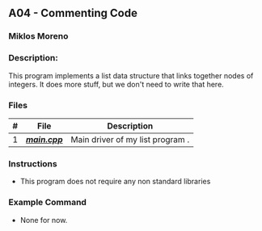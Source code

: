 ## A04 - Commenting Code
### Miklos Moreno
### Description:

This program implements a list data structure that links together nodes of integers. It does more stuff, but we don't need to write that here.

### Files

|   #   | File                                                                                                                                        | Description                      |
| :---: | ------------------------------------------------------------------------------------------------------------------------------------------- | -------------------------------- |
|   1   | ***<a href="https://github.com/2yep/2143-OOP-Moreno/blob/9ec1d59d63accd2b363b46216bce7bf3b6366603/Assignments/AO4/main.cpp">main.cpp</a>*** | Main driver of my list program . |


### Instructions

- This program does not require any non standard libraries

### Example Command

- None for now.